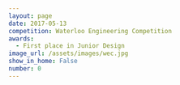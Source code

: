 ```yaml
---
layout: page
date: 2017-05-13
competition: Waterloo Engineering Competition
awards:
  - First place in Junior Design
image_url: /assets/images/wec.jpg
show_in_home: False
number: 0
---
```

